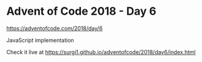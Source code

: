 # Advent of Code 2018 - Day 6

https://adventofcode.com/2018/day/6

JavaScript implementation

Check it live at https://surgi1.github.io/adventofcode/2018/day6/index.html